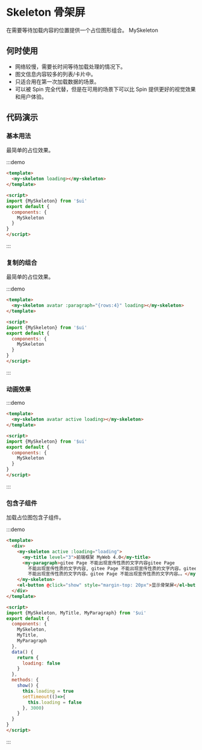 # Skeleton 骨架屏
在需要等待加载内容的位置提供一个占位图形组合。
<api-link href="components/my-skeleton">MySkeleton</api-link>

## 何时使用

- 网络较慢，需要长时间等待加载处理的情况下。
- 图文信息内容较多的列表/卡片中。
- 只适合用在第一次加载数据的场景。
- 可以被 Spin 完全代替，但是在可用的场景下可以比 Spin 提供更好的视觉效果和用户体验。

## 代码演示

### 基本用法

最简单的占位效果。

:::demo
```html
<template>
  <my-skeleton loading></my-skeleton>
</template>

<script>
import {MySkeleton} from '$ui'
export default {
  components: {
    MySkeleton
  }
}
</script>

```
:::


### 复制的组合

最简单的占位效果。

:::demo
```html
<template>
  <my-skeleton avatar :paragraph="{rows:4}" loading></my-skeleton>
</template>

<script>
import {MySkeleton} from '$ui'
export default {
  components: {
    MySkeleton
  }
}
</script>

```
:::


### 动画效果

:::demo
```html
<template>
  <my-skeleton avatar active loading></my-skeleton>
</template>

<script>
import {MySkeleton} from '$ui'
export default {
  components: {
    MySkeleton
  }
}
</script>

```
:::

### 包含子组件

加载占位图包含子组件。

:::demo
```html
<template>
  <div>
    <my-skeleton active :loading="loading">
      <my-title level="3">前端框架 MyWeb 4.0</my-title>
      <my-paragraph>gitee Page 不能出现宣传性质的文字内容gitee Page 
        不能出现宣传性质的文字内容, gitee Page 不能出现宣传性质的文字内容。gitee Page 不能出现宣传性质的文字内容，gitee Page 
        不能出现宣传性质的文字内容。gitee Page 不能出现宣传性质的文字内容。。</my-paragraph>
    </my-skeleton>
    <el-button @click="show" style="margin-top: 20px">显示骨架屏</el-button>
  </div>
</template>

<script>
import {MySkeleton, MyTitle, MyParagraph} from '$ui'
export default {
  components: {
    MySkeleton,
    MyTitle,
    MyParagraph
  },
  data() {
    return {
      loading: false
    }
  },
  methods: {
    show() {
      this.loading = true
      setTimeout(()=>{
        this.loading = false
      }, 3000)
    }
  }
}
</script>

```
:::
